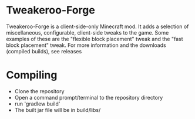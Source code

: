Tweakeroo-Forge
==============
Tweakeroo-Forge is a client-side-only Minecraft mod.
It adds a selection of miscellaneous, configurable, client-side tweaks to the game.
Some examples of these are the "flexible block placement" tweak and the "fast block placement" tweak.
For more information and the downloads (compiled builds), see releases

Compiling
=========
* Clone the repository
* Open a command prompt/terminal to the repository directory
* run 'gradlew build'
* The built jar file will be in build/libs/
